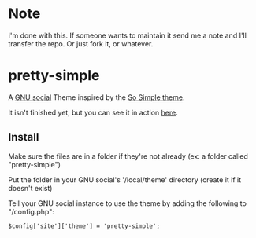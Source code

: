 # Note

I'm done with this. If someone wants to maintain it send me a note and I'll transfer the repo. Or just fork it, or whatever.

pretty-simple
=============

A [GNU social](http://gnu.io/social/) Theme inspired by the [So Simple theme](https://github.com/mmistakes/so-simple-theme).

It isn't finished yet, but you can see it in action [here](http://sn.chromic.org).

## Install

Make sure the files are in a folder if they're not already (ex: a folder called "pretty-simple")

Put the folder in your GNU social's '/local/theme' directory (create it if it doesn't exist)

Tell your GNU social instance to use the theme by adding the following to "/config.php":

```
$config['site']['theme'] = 'pretty-simple';
```

